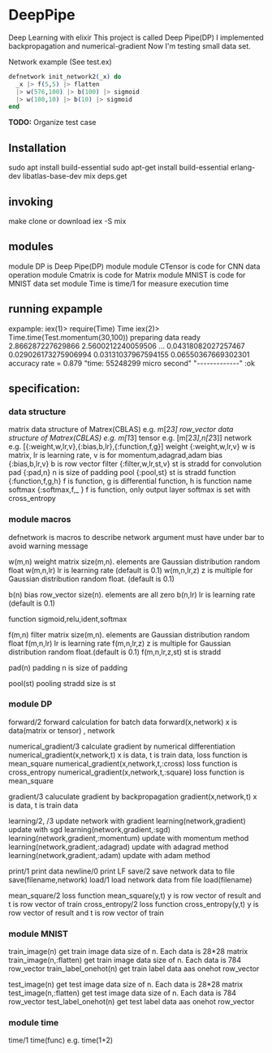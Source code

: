 # DeepPipe
Deep Learning with elixir
This project is called Deep Pipe(DP)
I implemented backpropagation and numerical-gradient
Now I'm testing small data set.

Network example (See test.ex)

```elixir
defnetwork init_network2(_x) do
  _x |> f(5,5) |> flatten
  |> w(576,100) |> b(100) |> sigmoid
  |> w(100,10) |> b(10) |> sigmoid
end
```

**TODO:**
Organize test case

## Installation
sudo apt install build-essential
sudo apt-get install build-essential erlang-dev libatlas-base-dev
mix deps.get

## invoking
make clone or download
iex -S mix

## modules
module DP is Deep Pipe(DP) module
module CTensor is code for CNN data operation
module Cmatrix is code for Matrix
module MNIST is code for MNIST data set
module Time is time/1 for measure execution time

## running expample
expample:
iex(1)> require(Time)
Time
iex(2)> Time.time(Test.momentum(30,100))
preparing data
ready
2.866287227629866
2.5600212240059506
...
0.04318082027257467
0.029026173275906994
0.03131037967594155
0.06550367669302301
accuracy rate = 0.879
"time: 55248299 micro second"
"-------------"
:ok

## specification:

### data structure
matrix  data structure of Matrex(CBLAS) e.g. m[2*3]
row_vector data structure of Matrex(CBLAS)  e.g. m[1*3]
tensor e.g. [m[2*3],n[2*3]]
network e.g. [{:weight,w,lr,v},{:bias,b,lr},{:function,f,g}]
weight {:weight,w,lr,v} w is matrix, lr is learning rate, v is for momentum,adagrad,adam
bias   {:bias,b,lr,v} b is row vector
filter {:filter,w,lr,st,v} st is stradd for convolution
pad    {:pad,n} n is size of padding
pool   {:pool,st} st is stradd
function {:function,f,g,h} f is function, g is differential function, h is function name
softmax {:softmax,f,_ } f is function, only output layer softmax is set with cross_entropy

### module macros
defnetwork is macros to describe network
argument must have under bar to avoid warning message

w(m,n)  weight matrix size(m,n). elements are Gaussian distribution random float
w(m,n,lr) lr is learning rate (default is 0.1)
w(m,n,lr,z) z is multiple for Gaussian distribution random float. (default is 0.1)

b(n) bias row_vector size(n). elements are all zero
b(n,lr) lr is learning rate (default is 0.1)

function sigmoid,relu,ident,softmax

f(m,n) filter matrix size(m,n). elements are Gaussian distribution random float
f(m,n,lr) lr is learning rate
f(m,n,lr,z) z is multiple for Gaussian distribution random float.(default is 0.1)
f(m,n,lr,z,st) st is stradd

pad(n) padding n is size of padding

pool(st) pooling stradd size is st

### module DP
forward/2 forward calculation for batch data
forward(x,network) x is data(matrix or tensor) , network

numerical_gradient/3 calculate gradient by numerical differentiation
numerical_gradient(x,network,t) x is data, t is train data, loss function is mean_square
numerical_gradient(x,network,t,:cross) loss function is cross_entropy
numerical_gradient(x,network,t,:square) loss function is mean_square

gradient/3 caluculate gradient by backpropagation
gradient(x,network,t)  x is data, t is train data

learning/2, /3 update network with gradient
learning(network,gradient)  update with sgd
learning(network,gradient,:sgd)
learning(network,gradient,:momentum) update with momentum method
learning(network,gradient,:adagrad) update with adagrad method
learning(network,gradient,:adam) update with adam method

print/1 print data
newline/0 print LF
save/2 save network data to file
save(filename,network)
load/1 load network data from file
load(filename)

mean_square/2 loss function
mean_square(y,t) y is row vector of result and t is row vector of train
cross_entropy/2 loss function
cross_entropy(y,t) y is row vector of result and t is row vector of train

### module MNIST
train_image(n)  get train image data size of n. Each data is 28*28 matrix
train_image(n,:flatten) get train image data size of n. Each data is 784 row_vector
train_label_onehot(n) get train label data aas onehot row_vector

test_image(n)  get test image data size of n. Each data is 28*28 matrix
test_image(n,:flatten) get test image data size of n. Each data is 784 row_vector
test_label_onehot(n) get test label data aas onehot row_vector

### module time
time/1
time(func) e.g. time(1+2)

